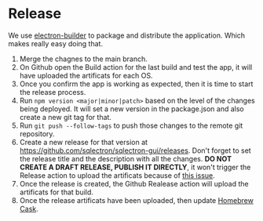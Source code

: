 # Release

We use [electron-builder](https://github.com/electron-userland/electron-builder) to package and distribute the application. Which makes really easy doing that.

1. Merge the chagnes to the main branch.
1. On Github open the Build action for the last build and test the app, it will have uploaded the artificats for each OS.
1. Once you confirm the app is working as expected, then it is time to start the release process.
1. Run `npm version <major|minor|patch>` based on the level of the changes being deployed. It will set a new version in the package.json and also create a new git tag for that.
1. Run `git push --follow-tags` to push those changes to the remote git repository.
1. Create a new release for that version at https://github.com/sqlectron/sqlectron-gui/releases. Don't forget to set the release title and the description with all the changes. **DO NOT CREATE A DRAFT RELEASE, PUBLISH IT DIRECTLY**, it won't trigger the Release action to upload the artificats because of [this issue](https://github.community/t/workflow-set-for-on-release-not-triggering-not-showing-up/16286/10).
1. Once the release is created, the Github Realease action will upload the artificats for that build.
1. Once the release artificats have been uploaded, then update [Homebrew Cask](https://github.com/caskroom/homebrew-cask/blob/master/CONTRIBUTING.md#updating-a-cask).
